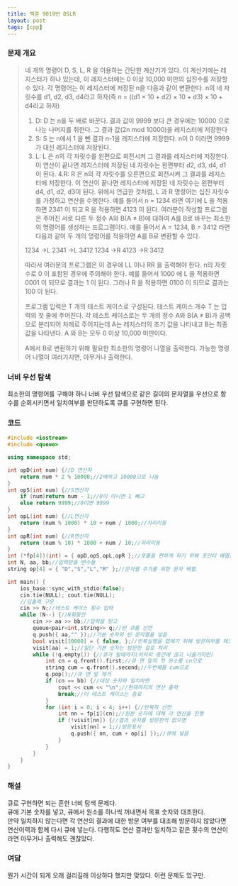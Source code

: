 ```yaml
---
title: 백준 9019번 DSLR
layout: post
tags: [cpp]
---
```

### 문제 개요
> 네 개의 명령어 D, S, L, R 을 이용하는 간단한 계산기가 있다. 이 계산기에는 레지스터가 하나 있는데, 이 레지스터에는 0 이상 10,000 미만의 십진수를 저장할 수 있다. 각 명령어는 이 레지스터에 저장된 n을 다음과 같이 변환한다. n의 네 자릿수를 d1, d2, d3, d4라고 하자(즉 n = ((d1 × 10 + d2) × 10 + d3) × 10 + d4라고 하자)
> 1. D: D 는 n을 두 배로 바꾼다. 결과 값이 9999 보다 큰 경우에는 10000 으로 나눈 나머지를 취한다. 그 결과 값(2n mod 10000)을 레지스터에 저장한다
> 2. S: S 는 n에서 1 을 뺀 결과 n-1을 레지스터에 저장한다. n이 0 이라면 9999 가 대신 레지스터에 저장된다.
> 3. L: L 은 n의 각 자릿수를 왼편으로 회전시켜 그 결과를 레지스터에 저장한다. 이 연산이 끝나면 레지스터에 저장된 네 자릿수는 왼편부터 d2, d3, d4, d1이 된다.
> 4.R: R 은 n의 각 자릿수를 오른편으로 회전시켜 그 결과를 레지스터에 저장한다. 이 연산이 끝나면 레지스터에 저장된 네 자릿수는 왼편부터 d4, d1, d2, d3이 된다.
> 위에서 언급한 것처럼, L 과 R 명령어는 십진 자릿수를 가정하고 연산을 수행한다. 예를 들어서 n = 1234 라면 여기에 L 을 적용하면 2341 이 되고 R 을 적용하면 4123 이 된다.
> 여러분이 작성할 프로그램은 주어진 서로 다른 두 정수 A와 B(A ≠ B)에 대하여 A를 B로 바꾸는 최소한의 명령어를 생성하는 프로그램이다. 예를 들어서 A = 1234, B = 3412 라면 다음과 같이 두 개의 명령어를 적용하면 A를 B로 변환할 수 있다.
> 
> 1234 →L 2341 →L 3412
> 1234 →R 4123 →R 3412
> 
> 따라서 여러분의 프로그램은 이 경우에 LL 이나 RR 을 출력해야 한다.
> n의 자릿수로 0 이 포함된 경우에 주의해야 한다. 예를 들어서 1000 에 L 을 적용하면 0001 이 되므로 결과는 1 이 된다. 그러나 R 을 적용하면 0100 이 되므로 결과는 100 이 된다.
> 
> 프로그램 입력은 T 개의 테스트 케이스로 구성된다. 테스트 케이스 개수 T 는 입력의 첫 줄에 주어진다. 각 테스트 케이스로는 두 개의 정수 A와 B(A ≠ B)가 공백으로 분리되어 차례로 주어지는데 A는 레지스터의 초기 값을 나타내고 B는 최종 값을 나타낸다. A 와 B는 모두 0 이상 10,000 미만이다.
> 
> A에서 B로 변환하기 위해 필요한 최소한의 명령어 나열을 출력한다. 가능한 명령어 나열이 여러가지면, 아무거나 출력한다.

### 너비 우선 탐색
최소한의 명령어를 구해야 하니 너비 우선 탐색으로 같은 길이의 문자열을 우선으로 함수를 순회시키면서 일치여부를 판단하도록 큐를 구현하면 된다.
### 코드
```c++
#include <iostream>
#include <queue>

using namespace std;

int opD(int num) {//D 연산자
    return num * 2 % 10000;//2배하고 10000으로 나눔
}
int opS(int num) {//S연산자
    if (num)return num - 1;//0이 아니면 1 빼고
    else return 9999;//0이면 9999
}
int opL(int num) {//L연산자
    return (num % 1000) * 10 + num / 1000;//자리이동
}
int opR(int num) {//R연산자
    return (num % 10) * 1000 + num / 10;//자리이동
}
int (*fp[4])(int) = { opD,opS,opL,opR };//호출을 편하게 하기 위해 포인터 배열을 선언
int N, aa, bb;//입력받을 변수들
string op[4] = { "D","S","L","R" };//문자열 추가를 위한 문자 배열

int main() {
    ios_base::sync_with_stdio(false);
    cin.tie(NULL); cout.tie(NULL);
    //입출력 구문
    cin >> N;//테스트 케이스 횟수 입력
    while (N--) {//N회동안
        cin >> aa >> bb;//입력을 받고
        queue<pair<int,string>> q;//빈 큐를 선언
        q.push({ aa,"" });//기본 숫자와 빈 문자열을 넣음
        bool visit[10000] = { false, };//반복실행을 없애기 위해 방문여부를 체크
        visit[aa] = 1;//일단 기본 숫자는 방문한 걸로 처리
        while (!q.empty()) {//큐가 빌때까지(어차피 중간에 끊고 나올거지만)
            int cn = q.front().first;//큐 맨 앞의 첫 원소를 cn으로
            string cum = q.front().second;//두번째를 cum으로
            q.pop();//큐 맨 앞 제거
            if (cn == bb) {//대상 숫자와 일치하면
                cout << cum << "\n";//현재까지의 연산 출력
                break;//이 테스트 케이스는 종료
            }
            for (int i = 0; i < 4; i++) {//반복자 선언
                int nn = fp[i](cn);//원본 숫자에 대해 각 연산을 진행
                if (!visit[nn]) {//결과 숫자를 방문한적 없으면
                    visit[nn] = 1;//방문표시
                    q.push({ nn, cum + op[i] });//큐에 넣음
                }
            }
        }
    }
}
```
### 해설
큐로 구현하면 되는 흔한 너비 탐색 문제다.  
큐에 기본 숫자를 넣고, 큐에서 원소를 하나씩 꺼내면서 목표 숫자와 대조한다.  
만약 일치하지 않는다면 각 연산의 결과에 대한 방문 여부를 대조해 방문하지 않았다면 연산이력과 함께 다시 큐에 넣는다. 
다행히도 연산 결과만 일치하고 같은 횟수의 연산이라면 아무거나 출력해도 괜찮았다.
### 여담
뭔가 시간이 되게 오래 걸리길래 이상하다 했지만 맞았다. 이런 문제도 있구만.
